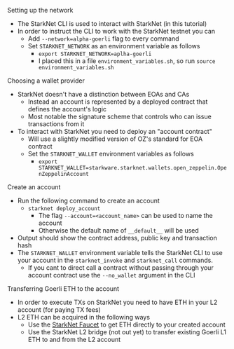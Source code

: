 Setting up the network
  - The StarkNet CLI is used to interact with StarkNet (in this tutorial)
  - In order to instruct the CLI to work with the StarkNet testnet you can
    - Add `--network=alpha-goerli` flag to every command
    - Set `STARKNET_NETWORK` as an environment variable as follows
      - `export STARKNET_NETWORK=aplha-goerli`
      - I placed this in a file `environment_variables.sh`, so run `source environment_variables.sh`

Choosing a wallet provider
  - StarkNet doesn't have a distinction between EOAs and CAs
    - Instead an account is represented by a deployed contract that defines the account's logic
    - Most notable the signature scheme that controls who can issue transactions from it
  - To interact with StarkNet you need to deploy an "account contract"
    - Will use a slightly modified version of OZ's standard for EOA contract
    - Set the `STARKNET_WALLET` environment variables as follows
      - `export STARKNET_WALLET=starkware.starknet.wallets.open_zeppelin.OpenZeppelinAccount`

Create an account
  - Run the following command to create an account
    - `starknet deploy_account`
      - The flag `--account=<account_name>` can be used to name the account
      - Otherwise the default name of `__default__` will be used
  - Output should show the contract address, public key and transaction hash
  - The `STARKNET_WALLET` environment variable tells the StarkNet CLI to use your account in the `starknet_invoke` and `starknet_call` commands.
    - If you cant to direct call a contract without passing through your account contract use the `--no_wallet` argument in the CLI

Transferring Goerli ETH to the account
  - In order to execute TXs on StarkNet you need to have ETH in your L2 account (for paying TX fees)
  - L2 ETH can be acquired in the following ways
    - Use the [StarkNet Faucet](https://faucet.goerli.starknet.io/) to get ETH directly to your created account
    - Use the StarkNet L2 bridge (not out yet) to transfer existing Goerli L1 ETH to and from the L2 account
